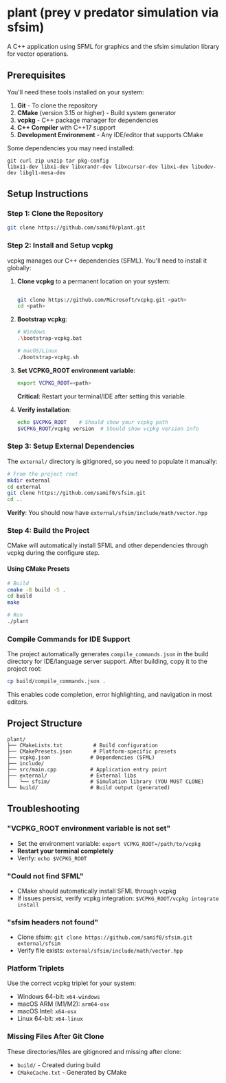 # plant (prey v predator simulation via sfsim)
A C++ application using SFML for graphics and the sfsim simulation library for vector operations.

## Prerequisites

You'll need these tools installed on your system:

1. **Git** - To clone the repository
2. **CMake** (version 3.15 or higher) - Build system generator
3. **vcpkg** - C++ package manager for dependencies
4. **C++ Compiler** with C++17 support
5. **Development Environment** - Any IDE/editor that supports CMake


Some dependencies you may need installed:

```
git curl zip unzip tar pkg-config
libx11-dev libxi-dev libxrandr-dev libxcursor-dev libxi-dev libudev-dev libgl1-mesa-dev
```

## Setup Instructions

### Step 1: Clone the Repository
```bash
git clone https://github.com/samif0/plant.git
```

### Step 2: Install and Setup vcpkg

vcpkg manages our C++ dependencies (SFML). You'll need to install it globally:

1. **Clone vcpkg** to a permanent location on your system:
   ```bash
   
   git clone https://github.com/Microsoft/vcpkg.git <path>
   cd <path>
   ```

2. **Bootstrap vcpkg**:
   ```bash
   # Windows
   .\bootstrap-vcpkg.bat
   
   # macOS/Linux
   ./bootstrap-vcpkg.sh
   ```

3. **Set VCPKG_ROOT environment variable**:
   
   ```bash
   export VCPKG_ROOT=<path>
   ```
   
   **Critical**: Restart your terminal/IDE after setting this variable.

4. **Verify installation**:
   ```bash
   echo $VCPKG_ROOT    # Should show your vcpkg path
   $VCPKG_ROOT/vcpkg version  # Should show vcpkg version info
   ```

### Step 3: Setup External Dependencies

The `external/` directory is gitignored, so you need to populate it manually:

```bash
# From the project root
mkdir external
cd external
git clone https://github.com/samif0/sfsim.git
cd ..
```

**Verify**: You should now have `external/sfsim/include/math/vector.hpp`

### Step 4: Build the Project

CMake will automatically install SFML and other dependencies through vcpkg during the configure step.

#### Using CMake Presets
```bash
# Build
cmake -B build -S .
cd build
make

# Run
./plant

```

### Compile Commands for IDE Support

The project automatically generates `compile_commands.json` in the build directory for IDE/language server support. After building, copy it to the project root:

```bash
cp build/compile_commands.json .
```

This enables code completion, error highlighting, and navigation in most editors.

## Project Structure

```
plant/
├── CMakeLists.txt          # Build configuration
├── CMakePresets.json       # Platform-specific presets
├── vcpkg.json             # Dependencies (SFML)
├── include/            
├── src/main.cpp           # Application entry point
├── external/              # External libs
│   └── sfsim/             # Simulation library (YOU MUST CLONE)
└── build/                 # Build output (generated)
```

## Troubleshooting

### "VCPKG_ROOT environment variable is not set"
- Set the environment variable: `export VCPKG_ROOT=/path/to/vcpkg`
- **Restart your terminal completely**
- Verify: `echo $VCPKG_ROOT`

### "Could not find SFML"
- CMake should automatically install SFML through vcpkg
- If issues persist, verify vcpkg integration: `$VCPKG_ROOT/vcpkg integrate install`

### "sfsim headers not found"
- Clone sfsim: `git clone https://github.com/samif0/sfsim.git external/sfsim`
- Verify file exists: `external/sfsim/include/math/vector.hpp`

### Platform Triplets
Use the correct vcpkg triplet for your system:
- Windows 64-bit: `x64-windows`
- macOS ARM (M1/M2): `arm64-osx`
- macOS Intel: `x64-osx`  
- Linux 64-bit: `x64-linux`

### Missing Files After Git Clone
These directories/files are gitignored and missing after clone:
- `build/` - Created during build
- `CMakeCache.txt` - Generated by CMake

